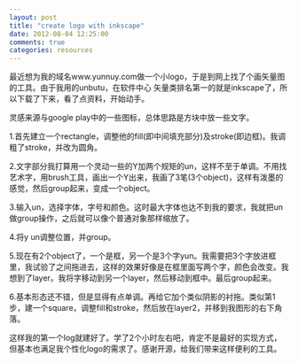 ```yaml
---
layout: post
title: "create logo with inkscape"
date: 2012-08-04 12:25:00
comments: true
categories: resources
---
```


   最近想为我的域名www.yunnuy.com做一个小logo，于是到网上找了个画矢量图的工具。由于我用的unbutu，在软件中心
矢量类排名第一的就是inkscape了，所以下载了下来，看了点资料，开始动手。
 
   灵感来源与google play中的一些图标，总体思路是方块中放一些文字。 

 1.首先建立一个rectangle，调整他的fill(即中间填充部分)及stroke(即边框)。我调粗了stroke，并改为圆角。

 2.文字部分我打算用一个灵动一些的Y加两个规矩的un，这样不至于单调。不用找艺术字，用brush工具，画出一个Y出来，我画了3笔(3个object)，这样有泼墨的感觉，然后group起来，变成一个object。
 
 3.输入un，选择字体，字号和颜色。这时最大字体也达不到我的要求，我就把un做group操作，之后就可以像个普通对象那样缩放了。 

 4.将y un调整位置，并group。
 
 5.现在有2个object了，一个是框，另一个是3个字yun。我需要把3个字放进框里，我试验了之间拖进去，这样的效果好像是在框里面写两个字，颜色会改变。我想到了layer。我将字移动到另一个layer，然后移动到框中。最后group起来。 

 6.基本形态还不错，但是显得有点单调。再给它加个类似阴影的衬拖。类似第1步，建一个square，调整fill和stroke，然后放在layer2，并移到我图形的右下角落。 

 这样我的第一个log就建好了。学了2个小时左右吧，肯定不是最好的实现方式，但基本也满足我个性化logo的需求了。感谢开源，给我们带来这样便利的工具。
